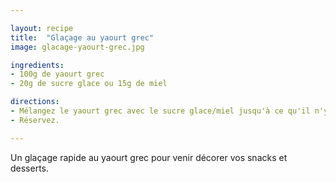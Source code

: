 ```yaml
---

layout: recipe
title:  "Glaçage au yaourt grec"
image: glacage-yaourt-grec.jpg

ingredients:
- 100g de yaourt grec
- 20g de sucre glace ou 15g de miel

directions:
- Mélangez le yaourt grec avec le sucre glace/miel jusqu'à ce qu'il n'y ait plus de grumeau.
- Réservez.

---
```


Un glaçage rapide au yaourt grec pour venir décorer vos snacks et desserts.